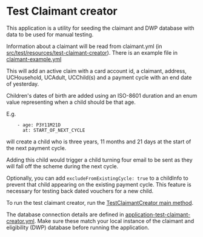 # Test Claimant creator

This application is a utility for seeding the claimant and DWP database with data to be used for manual testing.

Information about a claimant will be read from claimant.yml (in [src/test/resources/test-claimant-creator](../../../../../../../resources/test-claimant-creator/)). There is an example file in [claimant-example.yml](../../../../../../../resources/test-claimant-creator/claimant-example.yml)

This will add an active claim with a card account id, a claimant, address, UCHousehold, UCAdult, UCChild(s) and a payment cycle with an end date of yesterday.

Children's dates of birth are added using an ISO-8601 duration and an enum value representing when a child should be that age. 

E.g.
```
    - age: P3Y11M21D 
      at: START_OF_NEXT_CYCLE
```
will create a child who is three years, 11 months and 21 days at the start of the next payment cycle. 

Adding this child would trigger a child turning four email to be sent as they will fall off the scheme during the next cycle.

Optionally, you can add `excludeFromExistingCycle: true` to a childInfo to prevent that child appearing on the existing payment cycle. This feature is necessary for testing back dated vouchers for a new child.

To run the test claimant creator, run the [TestClaimantCreator main method](TestClaimantCreator.java).

The database connection details are defined in [application-test-claimant-creator.yml](../../../../../../../resources/application-test-claimant-creator.yml). Make sure these match your local instance of the claimant and eligibility (DWP) database before running the application. 
